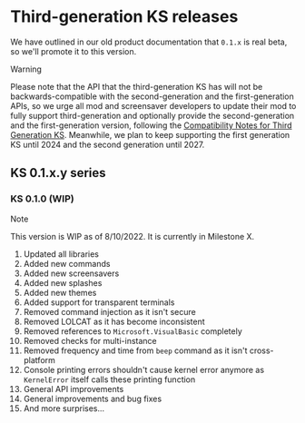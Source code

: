 # Third-generation KS releases

We have outlined in our old product documentation that `0.1.x` is real beta, so we'll promote it to this version.

> [!WARNING]
> Please note that the API that the third-generation KS has will not be backwards-compatible with the second-generation and the first-generation APIs, so we urge all mod and screensaver developers to update their mod to fully support third-generation and optionally provide the second-generation and the first-generation version, following the [Compatibility Notes for Third Generation KS](Compatibility-Notes-for-Third-Generation-KS.md). Meanwhile, we plan to keep supporting the first generation KS until 2024 and the second generation until 2027.

## KS 0.1.x.y series

### KS 0.1.0 (WIP)

> [!NOTE]
> This version is WIP as of 8/10/2022. It is currently in Milestone X.

1. Updated all libraries
2. Added new commands
3. Added new screensavers
4. Added new splashes
5. Added new themes
6. Added support for transparent terminals
7. Removed command injection as it isn't secure
8. Removed LOLCAT as it has become inconsistent
9. Removed references to `Microsoft.VisualBasic` completely
10. Removed checks for multi-instance
11. Removed frequency and time from `beep` command as it isn't cross-platform
12. Console printing errors shouldn't cause kernel error anymore as `KernelError` itself calls these printing function
13. General API improvements
14. General improvements and bug fixes
15. And more surprises...
